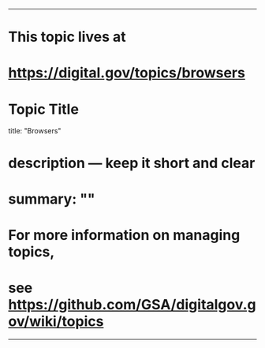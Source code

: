 
---
# This topic lives at
# https://digital.gov/topics/browsers

# Topic Title
title: "Browsers"

# description — keep it short and clear
# summary: ""


# For more information on managing topics,
# see https://github.com/GSA/digitalgov.gov/wiki/topics
---